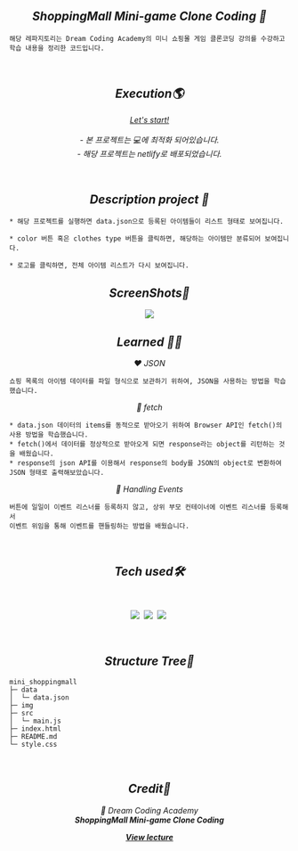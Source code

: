 <h2 align="center"><em>ShoppingMall Mini-game Clone Coding 📌</em></h2>

```
해당 레파지토리는 Dream Coding Academy의 미니 쇼핑몰 게임 클론코딩 강의를 수강하고
학습 내용을 정리한 코드입니다. 
```
<br/>

<h2 align="center"><em>Execution🌎</em></h2>
<p align="center"><em><a href="https://shoppingmall-clone-coding.netlify.app/">Let's start!</a></em><br/>
<br/><em>
- 본 프로젝트는 💻에 최적화 되어있습니다.<br>
- 해당 프로젝트는 netlify로 배포되었습니다.</em></p>
<br/>
<h2 align="center"><em>Description project 📝</em></h2>

```
* 해당 프로젝트를 실행하면 data.json으로 등록된 아이템들이 리스트 형태로 보여집니다.

* color 버튼 혹은 clothes type 버튼을 클릭하면, 해당하는 아이템만 분류되어 보여집니다.

* 로고를 클릭하면, 전체 아이템 리스트가 다시 보여집니다.
```

<h2 align="center"><em>ScreenShots📸</em></h2>
<p align="center">
<img src="https://user-images.githubusercontent.com/64456391/126485370-377318cc-da7c-49d1-a125-7d9823503df8.jpg">
</p>

<h2 align="center"><em>Learned 👩‍🎓</em></h2>
<p align="center"><em>❤️ JSON </em></p>

```
쇼핑 목록의 아이템 데이터를 파일 형식으로 보관하기 위하여, JSON을 사용하는 방법을 학습했습니다.
```
<p align="center"><em>🧡 fetch </em></p>

```
* data.json 데이터의 items를 동적으로 받아오기 위하여 Browser API인 fetch()의 사용 방법을 학습했습니다.
* fetch()에서 데이터를 정상적으로 받아오게 되면 response라는 object를 리턴하는 것을 배웠습니다.
* response의 json API를 이용해서 response의 body를 JSON의 object로 변환하여 JSON 형태로 출력해보았습니다.
```

<p align="center"><em>💛 Handling Events </em></p>

```
버튼에 일일이 이벤트 리스너를 등록하지 않고, 상위 부모 컨테이너에 이벤트 리스너를 등록해서
이벤트 위임을 통해 이벤트를 핸들링하는 방법을 배웠습니다.
```
 <br/>

<h2 align="center"><em>Tech used🛠</em></h2>
<br/>
<p align="center">
  <img src="http://img.shields.io/badge/-HTML5-E34F26?style=for-the-badge&logo=HTML5&logoColor=white"/></a>&nbsp
  <img src="http://img.shields.io/badge/-CSS3-1572B6?style=for-the-badge&logo=CSS3&logoColor=white"/></a>&nbsp
  <img src="https://img.shields.io/badge/-Javascript-F7DF1E?style=for-the-badge&logo=Javascript&logoColor=white"/></a>&nbsp<br/>
</p></br>

<h2 align="center"><em>Structure Tree🌳</em></h2>

```
mini_shoppingmall   
├─ data             
│  └─ data.json     
├─ img              
├─ src              
│  └─ main.js       
├─ index.html       
├─ README.md        
└─ style.css        
```
</br>

<h2 align="center"><em>Credit🙏</em></h2>
<p align="center"><em>💜 Dream Coding Academy<br><strong>ShoppingMall Mini-game Clone Coding</strong></em></p>
<p align="center"><em><strong><a href="https://academy.dream-coding.com/courses/mini-shopping">View lecture</strong></em></p>
